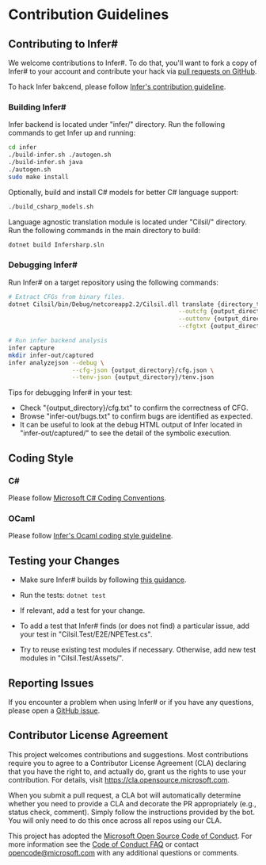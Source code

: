 # Contribution Guidelines


## Contributing to Infer#

We welcome contributions to Infer#. To do that, you'll want to fork a copy of Infer# to your account and contribute your hack via [pull requests on GitHub](https://github.com/microsoft/infersharp/pulls).

To hack Infer bakcend, please follow [Infer's contribution guideline](https://github.com/facebook/infer/blob/master/CONTRIBUTING.md).

### Building Infer#

Infer backend is located under "infer/" directory. Run the following commands to get Infer up and running:
```bash
cd infer
./build-infer.sh ./autogen.sh
./build-infer.sh java
./autogen.sh
sudo make install 
```

Optionally, build and install C# models for better C# language support:
```bash
./build_csharp_models.sh
``` 

Language agnostic translation module is located under "Cilsil/" directory. Run the following commands in the main directory to build:
```bash
dotnet build Infersharp.sln
```

### Debugging Infer#

Run Infer# on a target repository using the following commands:
```bash
# Extract CFGs from binary files.
dotnet Cilsil/bin/Debug/netcoreapp2.2/Cilsil.dll translate {directory_to_binary_files} \
                                                --outcfg {output_directory}/cfg.json \
                                                --outtenv {output_directory}/tenv.json \
                                                --cfgtxt {output_directory}/cfg.txt

# Run infer backend analysis
infer capture
mkdir infer-out/captured
infer analyzejson --debug \
                  --cfg-json {output_directory}/cfg.json \
                  --tenv-json {output_directory}/tenv.json
```

Tips for debugging Infer# in your test:
- Check "{output_directory}/cfg.txt" to confirm the correctness of CFG.
- Browse "infer-out/bugs.txt" to confirm bugs are identified as expected.
- It can be useful to look at the debug HTML output of Infer located in "infer-out/captured/" to see the detail of the symbolic execution.

## Coding Style

### C#

Please follow [Microsoft C# Coding Conventions](https://docs.microsoft.com/en-us/dotnet/csharp/programming-guide/inside-a-program/coding-conventions).

### OCaml

Please follow [Infer's Ocaml coding style guideline](https://github.com/facebook/infer/blob/master/CONTRIBUTING.md#ocaml).

## Testing your Changes

- Make sure Infer# builds by following [this guidance](https://github.com/microsoft/infersharp/CONTRIBUTING.md#building-infer#). 

- Run the tests: `dotnet test`

- If relevant, add a test for your change.

- To add a test that Infer# finds (or does not find) a particular issue, add your test in
  "Cilsil.Test/E2E/NPETest.cs". 
  
- Try to reuse existing test modules if necessary. Otherwise, add new test modules in "Cilsil.Test/Assets/".


## Reporting Issues

If you encounter a problem when using Infer# or if you have any questions, please open a
[GitHub issue](https://github.com/microsoft/infersharp/issues).


## Contributor License Agreement

This project welcomes contributions and suggestions.  Most contributions require you to agree to a
Contributor License Agreement (CLA) declaring that you have the right to, and actually do, grant us
the rights to use your contribution. For details, visit https://cla.opensource.microsoft.com.

When you submit a pull request, a CLA bot will automatically determine whether you need to provide
a CLA and decorate the PR appropriately (e.g., status check, comment). Simply follow the instructions
provided by the bot. You will only need to do this once across all repos using our CLA.

This project has adopted the [Microsoft Open Source Code of Conduct](https://opensource.microsoft.com/codeofconduct/). For more information see the [Code of Conduct FAQ](https://opensource.microsoft.com/codeofconduct/faq/) or contact [opencode@microsoft.com](mailto:opencode@microsoft.com) with any additional questions or comments.

